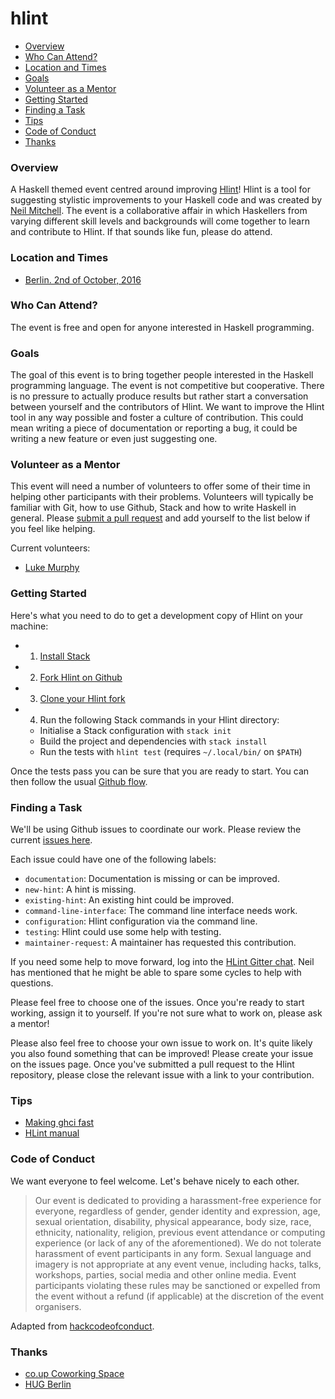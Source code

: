 # hlint

  - [Overview](#overview)
  - [Who Can Attend?](#who-can-attend)
  - [Location and Times](#location-and-times)
  - [Goals](#goals)
  - [Volunteer as a Mentor](#volunteer-as-a-mentor)
  - [Getting Started](#getting-started)
  - [Finding a Task](#finding-a-task)
  - [Tips](#tips)
  - [Code of Conduct](#code-of-conduct)
  - [Thanks](#thanks)

### Overview
A Haskell themed event centred around improving [Hlint]! Hlint is a tool for
suggesting stylistic improvements to your Haskell code and was created by [Neil
Mitchell]. The event is a collaborative affair in which Haskellers from varying
different skill levels and backgrounds will come together to learn and
contribute to Hlint. If that sounds like fun, please do attend.

[Hlint]: https://github.com/ndmitchell/hlint
[Neil Mitchell]: http://ndmitchell.com/

### Location and Times
  - [Berlin. 2nd of October, 2016]

[Berlin. 2nd of October, 2016]: http://www.meetup.com/berlinhug/events/234415953/

### Who Can Attend?
The event is free and open for anyone interested in Haskell programming.

### Goals
The goal of this event is to bring together people interested in the Haskell
programming language. The event is not competitive but cooperative. There is no
pressure to actually produce results but rather start a conversation between
yourself and the contributors of Hlint. We want to improve the Hlint tool in
any way possible and foster a culture of contribution. This could mean writing
a piece of documentation or reporting a bug, it could be writing a new feature
or even just suggesting one.

### Volunteer as a Mentor
This event will need a number of volunteers to offer some of their time in
helping other participants with their problems. Volunteers will typically be
familiar with Git, how to use Github, Stack and how to write Haskell in
general. Please [submit a pull request] and add yourself to the list below if
you feel like helping.

[submit a pull request]: https://github.com/haskellpeople/hlint/pulls

Current volunteers:

  - [Luke Murphy]

[Luke Murphy]: https://github.com/lwm

### Getting Started
Here's what you need to do to get a development copy of Hlint on your
machine:

  - 1) [Install Stack]
  - 2) [Fork Hlint on Github]
  - 3) [Clone your Hlint fork]
  - 4) Run the following Stack commands in your Hlint directory:
    - Initialise a Stack configuration with `stack init`
    - Build the project and dependencies with `stack install`
    - Run the tests with `hlint test` (requires `~/.local/bin/` on `$PATH`)

[Install stack]: https://docs.haskellstack.org/en/stable/install_and_upgrade/
[Fork Hlint on Github]: https://github.com/ndmitchell/hlint#fork-destination-box
[Clone your Hlint fork]: https://help.github.com/articles/cloning-a-repository/

Once the tests pass you can be sure that you are ready to start. You can then
follow the usual [Github flow].

[Github flow]: https://guides.github.com/introduction/flow/

### Finding a Task
We'll be using Github issues to coordinate our work. Please review
the current [issues here].

[issues here]: https://github.com/haskellpeople/hlint/issues

Each issue could have one of the following labels:

  - `documentation`: Documentation is missing or can be improved.
  - `new-hint`: A hint is missing.
  - `existing-hint`: An existing hint could be improved.
  - `command-line-interface`: The command line interface needs work.
  - `configuration`: Hlint configuration via the command line.
  - `testing`: Hlint could use some help with testing.
  - `maintainer-request`: A maintainer has requested this contribution.

If you need some help to move forward, log into the [HLint Gitter chat]. Neil
has mentioned that he might be able to spare some cycles to help with
questions.

[HLint Gitter chat]: https://gitter.im/hlint/Lobby

Please feel free to choose one of the issues. Once you're ready to start
working, assign it to yourself. If you're not sure what to work on, please ask
a mentor!

Please also feel free to choose your own issue to work on. It's quite likely
you also found something that can be improved! Please create your issue on the
issues page. Once you've submitted a pull request to the Hlint repository,
please close the relevant issue with a link to your contribution.

### Tips

  - [Making ghci fast]
  - [HLint manual]

[Making ghci fast]: http://chrisdone.com/posts/making-ghci-fast
[HLint manual]: http://community.haskell.org/~ndm/darcs/hlint/hlint.htm

### Code of Conduct
We want everyone to feel welcome. Let's behave nicely to each other.

> Our event is dedicated to providing a harassment-free experience for
> everyone, regardless of gender, gender identity and expression, age, sexual
> orientation, disability, physical appearance, body size, race, ethnicity,
> nationality, religion, previous event attendance or computing experience
> (or lack of any of the aforementioned). We do not tolerate harassment of
> event participants in any form. Sexual language and imagery is not
> appropriate at any event venue, including hacks, talks, workshops,
> parties, social media and other online media. Event participants
> violating these rules may be sanctioned or expelled from the event
> without a refund (if applicable) at the discretion of the event
> organisers.

Adapted from [hackcodeofconduct].

[hackcodeofconduct]: http://hackcodeofconduct.org/

### Thanks
  - [co.up Coworking Space]
  - [HUG Berlin]

[co.up Coworking space]: http://co-up.de/
[HUG Berlin]: https://www.meetup.com/berlinhug/
